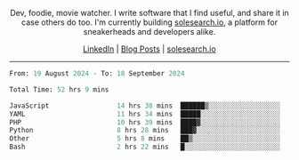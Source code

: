 <p align="center">Dev, foodie, movie watcher. I write software that I find useful, and share it in case others do too. I'm currently building <a href="https://solesearch.io">solesearch.io</a>, a platform for sneakerheads and developers alike.</p>
<p align="center">
  <a href="https://www.linkedin.com/in/peter-rauscher">LinkedIn</a>
  |
  <a href="https://dev.to/peterrauscher">Blog Posts</a>
  |
  <a href="https://solesearch.io">solesearch.io</a>
</p>
<hr/>
<!--START_SECTION:waka-->

```python
From: 19 August 2024 - To: 18 September 2024

Total Time: 52 hrs 9 mins

JavaScript                 14 hrs 38 mins  ██████▒░░░░░░░░░░░░░░░░░░   25.55 %
YAML                       11 hrs 34 mins  █████░░░░░░░░░░░░░░░░░░░░   20.20 %
PHP                        10 hrs 39 mins  ████▓░░░░░░░░░░░░░░░░░░░░   18.60 %
Python                     8 hrs 28 mins   ███▓░░░░░░░░░░░░░░░░░░░░░   14.78 %
Other                      5 hrs 8 mins    ██▒░░░░░░░░░░░░░░░░░░░░░░   08.97 %
Bash                       2 hrs 22 mins   █░░░░░░░░░░░░░░░░░░░░░░░░   04.13 %
```

<!--END_SECTION:waka-->

